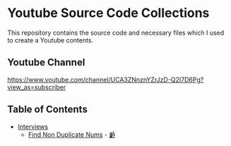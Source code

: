 # Youtube Source Code Collections

This repository contains the source code and necessary files which I used to create a Youtube contents.

## Youtube Channel
https://www.youtube.com/channel/UCA3ZNnznYZrJzD-Q2I7D6Pg?view_as=subscriber

## Table of Contents
* [Interviews](https://github.com/insanrizky/youtube/tree/master/interviews)
  * [Find Non Duplicate Nums](https://github.com/insanrizky/youtube/blob/master/interviews/find_non_duplicate_nums.py) - [📹]()
